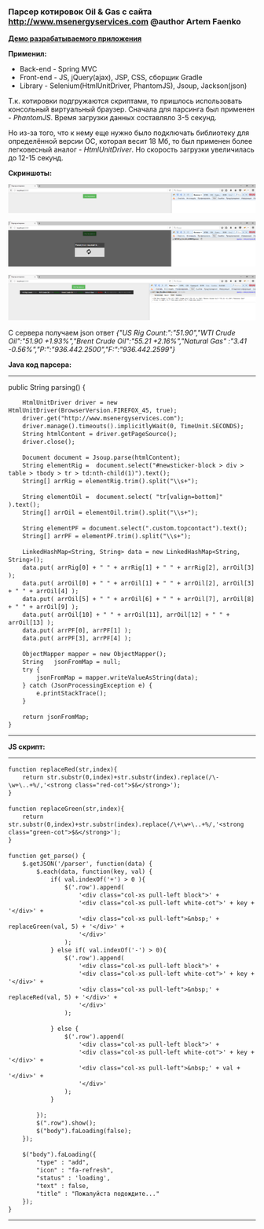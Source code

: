 ### Парсер котировок Oil & Gas с сайта http://www.msenergyservices.com  @author Artem Faenko

**<a href="https://parser-price.herokuapp.com/" target=_blank>Демо разрабатываемого приложения</a>**

**Применил:** 
- Back-end - Spring MVC
- Front-end - JS, jQuery(ajax), JSP, CSS, сборщик Gradle
- Library - Selenium(HtmlUnitDriver, PhantomJS), Jsoup, Jackson(json)

Т.к. котировки подгружаются скриптами, то пришлось использовать консольный виртуальный браузер.
Сначала для парсинга был применен - *PhantomJS*. Время загрузки данных составляло 3-5 секунд.

Но из-за того, что к нему еще нужно было подключать библиотеку для определённой версии ОС, которая весит 18 Мб, то был применен более легковесный аналог - *HtmlUnitDriver*.
Но скорость загрузки увеличилась до 12-15 секунд.
 
**Скриншоты:** 

![CC0](https://github.com/webserverby/parser-price/blob/master/screenshots/glav_1.png)

![CC0](https://github.com/webserverby/parser-price/blob/master/screenshots/glav_2.png)

![CC0](https://github.com/webserverby/parser-price/blob/master/screenshots/glav_3.png)

С сервера получаем json ответ *{"US Rig Count:":"51.90","WTI Crude Oil":"51.90 +1.93%","Brent Crude Oil":"55.21 +2.16%","Natural Gas"
:"3.41 -0.56%","P:":"936.442.2500","F:":"936.442.2599"}* 

**Java код парсера:** 
_________________________________________________________________________________________________________________________________


public String parsing() {
       
        HtmlUnitDriver driver = new HtmlUnitDriver(BrowserVersion.FIREFOX_45, true);
        driver.get("http://www.msenergyservices.com");
        driver.manage().timeouts().implicitlyWait(0, TimeUnit.SECONDS);
        String htmlContent = driver.getPageSource();
        driver.close();

        Document document = Jsoup.parse(htmlContent);
        String elementRig =  document.select("#newsticker-block > div > table > tbody > tr > td:nth-child(1)").text();
        String[] arrRig = elementRig.trim().split("\\s+");

        String elementOil =  document.select( "tr[valign=bottom]" ).text();
        String[] arrOil = elementOil.trim().split("\\s+");

        String elementPF = document.select(".custom.topcontact").text();
        String[] arrPF = elementPF.trim().split("\\s+");

        LinkedHashMap<String, String> data = new LinkedHashMap<String, String>();
        data.put( arrRig[0] + " " + arrRig[1] + " " + arrRig[2], arrOil[3] );
        data.put( arrOil[0] + " " + arrOil[1] + " " + arrOil[2], arrOil[3] + " " + arrOil[4] );
        data.put( arrOil[5] + " " + arrOil[6] + " " + arrOil[7], arrOil[8] + " " + arrOil[9] );
        data.put( arrOil[10] + " " + arrOil[11], arrOil[12] + " " + arrOil[13] );
        data.put( arrPF[0], arrPF[1] );
        data.put( arrPF[3], arrPF[4] );

        ObjectMapper mapper = new ObjectMapper();
        String   jsonFromMap = null;
        try {
            jsonFromMap = mapper.writeValueAsString(data);
        } catch (JsonProcessingException e) {
            e.printStackTrace();
        }     

        return jsonFromMap;
    }
_________________________________________________________________________________________________________________________________

**JS cкрипт:** 
_________________________________________________________________________________________________________________________________


	function replaceRed(str,index){
		return str.substr(0,index)+str.substr(index).replace(/\-\w+\..+%/,'<strong class="red-cot">$&</strong>');
	}

	function replaceGreen(str,index){
		return str.substr(0,index)+str.substr(index).replace(/\+\w+\..+%/,'<strong class="green-cot">$&</strong>');
	}

	function get_parse() {
		$.getJSON('/parser', function(data) {
			$.each(data, function(key, val) {
				if( val.indexOf('+') > 0 ){
					$('.row').append(
						'<div class="col-xs pull-left block">' +
						'<div class="col-xs pull-left white-cot">' + key + '</div>' +
						'<div class="col-xs pull-left">&nbsp;' + replaceGreen(val, 5) + '</div>' +
						'</div>'
					);
				} else if( val.indexOf('-') > 0){
					$('.row').append(
						'<div class="col-xs pull-left block">' +
						'<div class="col-xs pull-left white-cot">' + key + '</div>' +
						'<div class="col-xs pull-left">&nbsp;' + replaceRed(val, 5) + '</div>' +
						'</div>'
					);

				} else {
					$('.row').append(
						'<div class="col-xs pull-left block">' +
						'<div class="col-xs pull-left white-cot">' + key + '</div>' +
						'<div class="col-xs pull-left">&nbsp;' + val + '</div>' +
						'</div>'
					);
				}

			});
			$(".row").show();
			$("body").faLoading(false);
		});

		$("body").faLoading({
			"type" : "add",
			"icon" : "fa-refresh",
			"status" : 'loading',
			"text" : false,
			"title" : "Пожалуйста подождите..."
		});
	}
_________________________________________________________________________________________________________________________________
